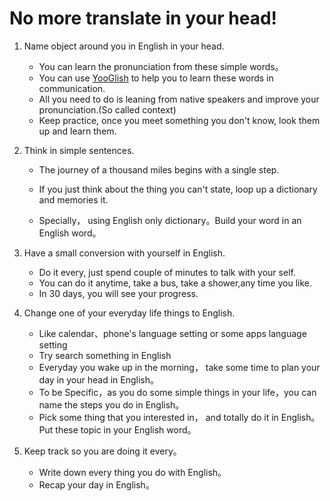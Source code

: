 # No more translate in your head!

1. Name object around you in English in your head.

   - You can learn the pronunciation from these simple words。
   - You can use [YooGlish](YouGlish.com) to help you to learn these words in communication.
   - All you need to do is leaning from native speakers and improve your pronunciation.(So called context)
   - Keep practice, once you meet something you don't know, look them up and learn them.

2. Think in simple sentences.

   - The journey of a thousand miles begins with a single step.

   - If you just think about the thing you can't state, loop up a dictionary and memories it.

   - Specially， using English only dictionary。Build your word in an English word。

3. Have a small conversion with yourself in English.

   - Do it every, just spend couple of minutes to talk with your self.
   - You can do it anytime, take a bus, take a shower,any time you like.
   - In 30 days, you will see your progress. 

4. Change one of your everyday life things to English.

   - Like calendar、phone's language setting or some apps language setting
   - Try search something in English
   - Everyday you wake up in the morning， take some time to plan your day in your head in English。
   - To be Specific，as you do some simple things in your life，you can name the steps you do in English。
   - Pick some thing that you interested in， and totally do it in English。Put these topic in your English word。

5. Keep track so you are doing it every。

   - Write down every thing you do with English。
   - Recap your day in English。

   

   